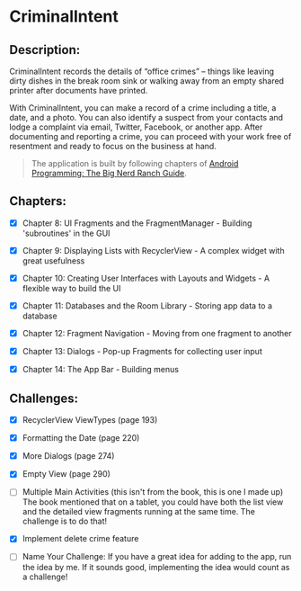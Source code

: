 # CriminalIntent

## Description:
CriminalIntent records the details of “office crimes” – things like leaving dirty dishes in the break room sink or walking away from an empty shared printer after documents have printed.

With CriminalIntent, you can make a record of a crime including a title, a date, and a photo. You can also identify a suspect from your contacts and lodge a complaint via email, Twitter, Facebook, or another app. After documenting and reporting a crime, you can proceed with your work free of resentment and ready to focus on the business at hand.

> The application is built by following chapters of [Android Programming: The Big Nerd Ranch Guide](https://learning.oreilly.com/library/view/android-programming-the/9780135257555/).

## Chapters:

- [x] Chapter 8: UI Fragments and the FragmentManager - Building 'subroutines' in the GUI

- [x] Chapter 9: Displaying Lists with RecyclerView - A complex widget with great usefulness

- [x] Chapter 10: Creating User Interfaces with Layouts and Widgets - A flexible way to build the UI

- [x] Chapter 11: Databases and the Room Library - Storing app data to a database

- [x] Chapter 12: Fragment Navigation - Moving from one fragment to another

- [x] Chapter 13: Dialogs - Pop-up Fragments for collecting user input

- [x] Chapter 14: The App Bar - Building menus

## Challenges:

- [x] RecyclerView ViewTypes (page 193)

- [x] Formatting the Date (page 220)

- [x] More Dialogs (page 274)

- [x] Empty View (page 290)

- [ ] Multiple Main Activities (this isn't from the book, this is one I made up) The book mentioned that on a tablet, you could have both the list view and the detailed view fragments running at the same time. The challenge is to do that!

- [x] Implement delete crime feature

- [ ] Name Your Challenge: If you have a great idea for adding to the app, run the idea by me. If it
sounds good, implementing the idea would count as a challenge!
